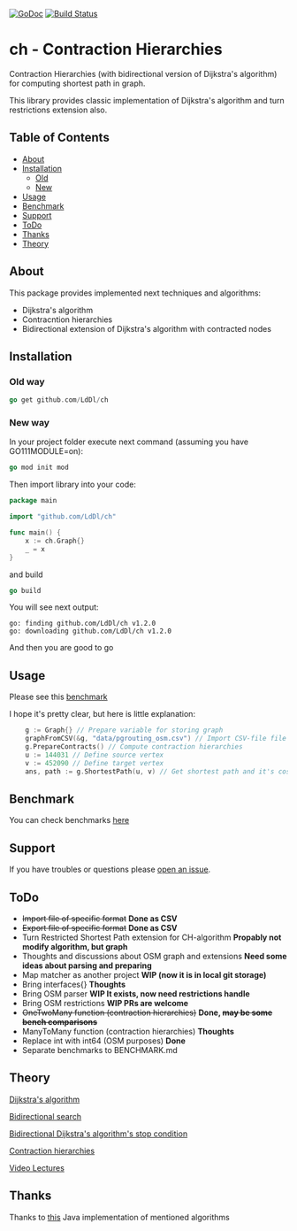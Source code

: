 [![GoDoc](https://godoc.org/github.com/golang/gddo?status.svg)](https://godoc.org/github.com/LdDl/ch)
[![Build Status](https://travis-ci.com/LdDl/ch.svg?branch=master)](https://travis-ci.com/LdDl/ch)

# ch - Contraction Hierarchies
Contraction Hierarchies (with bidirectional version of Dijkstra's algorithm) for computing shortest path in graph.

This library provides classic implementation of Dijkstra's algorithm and turn restrictions extension also.

## Table of Contents

- [About](#about)
- [Installation](#installation)
    - [Old](#old-way)
    - [New](#new-way)
- [Usage](#usage)
- [Benchmark](#benchmark)
- [Support](#support)
- [ToDo](#todo)
- [Thanks](#thanks)
- [Theory](#theory)

## About
This package provides implemented next techniques and algorithms:
* Dijkstra's algorithm
* Contracntion hierarchies
* Bidirectional extension of Dijkstra's algorithm with contracted nodes

## Installation

### Old way
```go
go get github.com/LdDl/ch
```


### New way 
In your project folder execute next command (assuming you have GO111MODULE=on):
```go
go mod init mod
```
Then import library into your code:
```go
package main

import "github.com/LdDl/ch"

func main() {
	x := ch.Graph{}
	_ = x
}
```
and build
```go
go build
```
You will see next output:
```shell
go: finding github.com/LdDl/ch v1.2.0
go: downloading github.com/LdDl/ch v1.2.0
```
And then you are good to go 

## Usage

Please see this [benchmark](bidirectional_ch_test.go#L59)

I hope it's pretty clear, but here is little explanation:
```go
    g := Graph{} // Prepare variable for storing graph
    graphFromCSV(&g, "data/pgrouting_osm.csv") // Import CSV-file file into programm
    g.PrepareContracts() // Compute contraction hierarchies
    u := 144031 // Define source vertex
    v := 452090 // Define target vertex
    ans, path := g.ShortestPath(u, v) // Get shortest path and it's cost between source and target vertex
```

## Benchmark

You can check benchmarks [here](BENCHMARK.md)

## Support

If you have troubles or questions please [open an issue](https://github.com/LdDl/ch/issues/new).

## ToDo

* ~~Import file of specific format~~ **Done as CSV**
* ~~Export file of specific format~~ **Done as CSV**
* Turn Restricted Shortest Path extension for CH-algorithm **Propably not modify algorithm, but graph**
* Thoughts and discussions about OSM graph and extensions **Need some ideas about parsing and preparing**
* Map matcher as another project **WIP (now it is in local git storage)**
* Bring interfaces{} **Thoughts**
* Bring OSM parser **WIP It exists, now need restrictions handle**
* Bring OSM restrictions **WIP PRs are welcome**
* ~~OneTwoMany function (contraction hierarchies)~~ **Done, ~~may be some bench comparisons~~**
* ManyToMany function (contraction hierarchies) **Thoughts**
* Replace int with int64 (OSM purposes) **Done**
* Separate benchmarks to BENCHMARK.md

## Theory
[Dijkstra's algorithm](https://en.wikipedia.org/wiki/Dijkstra%27s_algorithm)

[Bidirectional search](https://en.wikipedia.org/wiki/Bidirectional_search)

[Bidirectional Dijkstra's algorithm's stop condition](http://www.cs.princeton.edu/courses/archive/spr06/cos423/Handouts/EPP%20shortest%20path%20algorithms.pdf)

[Contraction hierarchies](https://en.wikipedia.org/wiki/Contraction_hierarchies)

[Video Lectures](https://ad-wiki.informatik.uni-freiburg.de/teaching/EfficientRoutePlanningSS2012)


## Thanks
Thanks to [this](https://github.com/navjindervirdee/Advanced-Shortest-Paths-Algorithms) Java implementation of mentioned algorithms
